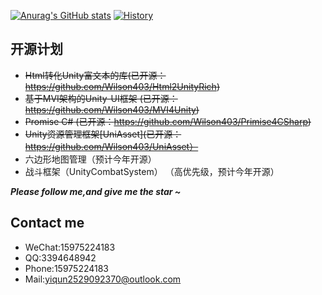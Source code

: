 [![Anurag's GitHub stats](https://github-readme-stats.vercel.app/api?username=Wilson403)](https://github.com/anuraghazra/github-readme-stats)
[![History](https://codestats-readme.avior.me/api/history/?username=Wilson)](https://github.com/aviortheking/codestats-readme)
## 开源计划
* ~~Html转化Unity富文本的库(已开源：https://github.com/Wilson403/Html2UnityRich)~~
* ~~基于MVI架构的Unity-UI框架 (已开源：https://github.com/Wilson403/MVI4Unity)~~
* ~~Promise C# (已开源：https://github.com/Wilson403/Primise4CSharp)~~
* ~~Unity资源管理框架[UniAsset](已开源：https://github.com/Wilson403/UniAsset）~~
* 六边形地图管理（预计今年开源）
* 战斗框架（UnityCombatSystem） （高优先级，预计今年开源）

<i><b>Please follow me,and give me the star ~</b></i>

## Contact me
* WeChat:15975224183
* QQ:3394648942
* Phone:15975224183
* Mail:yiqun2529092370@outlook.com
